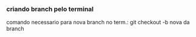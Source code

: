 ### criando branch pelo terminal

comando necessario para nova branch no term.:
git checkout -b nova da branch
